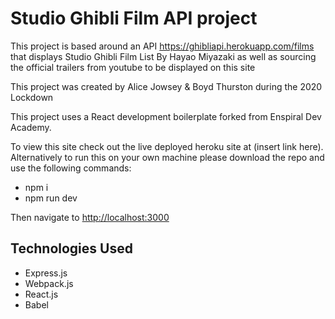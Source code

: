 # Studio Ghibli Film API project

This project is based around an API <https://ghibliapi.herokuapp.com/films> that displays Studio Ghibli Film List By Hayao Miyazaki as well as sourcing the official trailers from youtube to be displayed on this site

This project was created by Alice Jowsey & Boyd Thurston during the 2020 Lockdown 

This project uses a React development boilerplate forked from Enspiral Dev Academy. 

To view this site check out the live deployed heroku site at (insert link here). Alternatively to run this on your own machine please download the repo and use the following commands:

- npm i
- npm run dev 

Then navigate to <http://localhost:3000>

## Technologies Used

- Express.js
- Webpack.js
- React.js
- Babel

